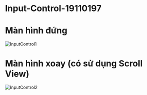 # Input-Control-19110197
# Màn hình đứng
![InputControl1](https://user-images.githubusercontent.com/96179294/162557050-04344cab-32d7-40b3-a23b-3aa64950e3fc.png)
# Màn hình xoay (có sử dụng Scroll View)
![InputControl2](https://user-images.githubusercontent.com/96179294/162557061-76766c2a-851c-4d66-a72a-78a8ce0bec9b.png)
